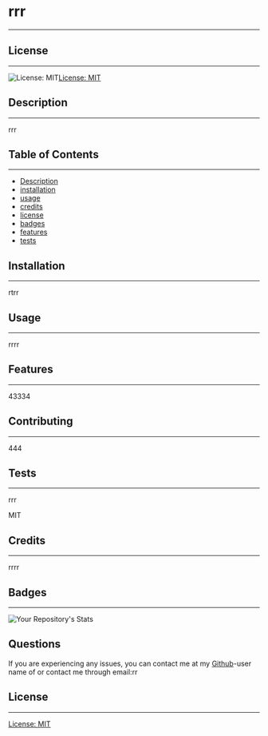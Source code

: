 # rrr
---
## License
---
![License: MIT](https://img.shields.io/badge/License-MIT-yellow.svg)[License: MIT](https://opensource.org/licenses/MIT)

## Description
---
rrr

## Table of Contents
  ---
  - [Description](#Description)
  - [installation](#Installation)
  - [usage](#Usage)
  - [credits](#Credits)
  - [license](#License)
  - [badges](#Badges)
  - [features](#Features)
  - [tests](#Tests)

## Installation
  ---
  rtrr

## Usage
  ---
  rrrr

## Features
  ---
  43334

## Contributing
  ---
  444

## Tests
  ---
  rrr

MIT


## Credits
---
rrrr
  
## Badges
---  
![Your Repository's Stats](https://github-readme-stats.vercel.app/api?username=&show_icons=true)

  


  


  


## Questions

If you are experiencing any issues, you can contact me at my [Github](https://github.com/)-user name of    or  contact me through email:rr
  ## License
---
[License: MIT](https://opensource.org/licenses/MIT)
